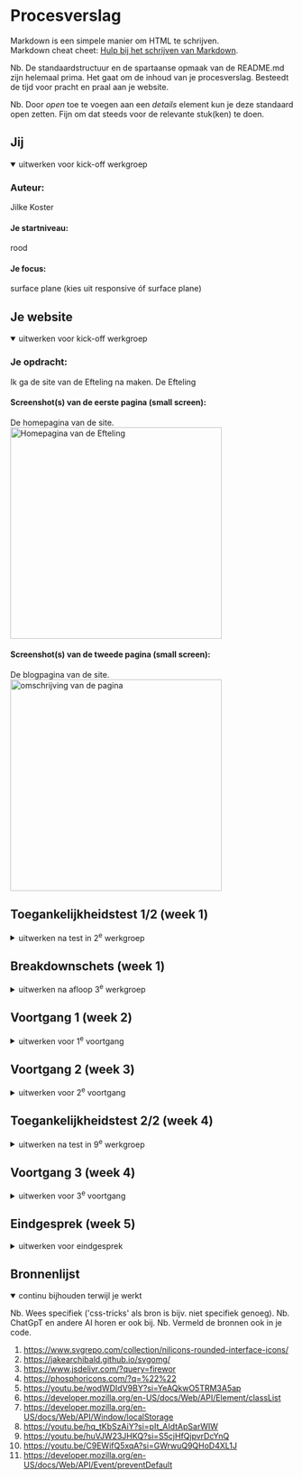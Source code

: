 # Procesverslag
Markdown is een simpele manier om HTML te schrijven.  
Markdown cheat cheet: [Hulp bij het schrijven van Markdown](https://github.com/adam-p/markdown-here/wiki/Markdown-Cheatsheet).

Nb. De standaardstructuur en de spartaanse opmaak van de README.md zijn helemaal prima. Het gaat om de inhoud van je procesverslag. Besteedt de tijd voor pracht en praal aan je website.

Nb. Door *open* toe te voegen aan een *details* element kun je deze standaard open zetten. Fijn om dat steeds voor de relevante stuk(ken) te doen.





## Jij

<details open>
  <summary>uitwerken voor kick-off werkgroep</summary>

  ### Auteur:
  Jilke Koster

  #### Je startniveau:
  rood

  #### Je focus:
  surface plane (kies uit responsive óf surface plane)
 
</details>

## Je website

<details open>
  <summary>uitwerken voor kick-off werkgroep</summary>

  ### Je opdracht:
  Ik ga de site van de Efteling na maken.
  <a hefr="https://www.efteling.com/nl">De Efteling</a>

  #### Screenshot(s) van de eerste pagina (small screen): 
  De homepagina van de site.
  <img src="img/homepagine_efteling.png" width="375px" alt="Homepagina van de Efteling">

  #### Screenshot(s) van de tweede pagina (small screen):
  De blogpagina van de site.
  <img src="img/blogpagina_efteling.png" width="375px" alt="omschrijving van de pagina">
 
</details>



## Toegankelijkheidstest 1/2 (week 1)

<details>
  <summary>uitwerken na test in 2<sup>e</sup> werkgroep</summary>

  ### Bevindingen
  Lijst met je bevindingen die in de test naar voren kwamen:
  wat mij vooral opviel is dat website van de Efteling al best wel goed toegangelijk is maar ik wel tegen 1 probleem aanloop. Dat als je op de mobile variant zit kan je niet echt goed het hamburger menu gebruiken. Op Desktop werkt die wel goed. 

</details>



## Breakdownschets (week 1)

<details>
  <summary>uitwerken na afloop 3<sup>e</sup> werkgroep</summary>

  ### de hele pagina: 
  <img src="img/breadkdown_1.png" width="375px" alt="breakdown van de hele pagina">

  ### dynamisch deel (bijv menu): 
  <img src="img/breadkdown_2.png" width="375px" alt="breakdown van een dynamisch deel">

  ### wellicht nog een dynamisch deel (bijv filter): 
  <img src="img/breadkdown_3.png" width="375px" alt="breakdown van nog een dynamisch deel">

</details>





## Voortgang 1 (week 2)

<details>
  <summary>uitwerken voor 1<sup>e</sup> voortgang</summary>

  ### Stand van zaken
  Ik vond het in het begin erg lastig om een website uit te kiezen die ik wilden gaan gebruiken voor deze opdracht. Ik had eerst Dinsey gekozen maar kwam er al snel achter dat deze niet goed er voor was, omdatt er bijna geen extra pagina's zijn. Het zijn voornaamlijk links naar andere websites.
  Na zoeken kwam ik dan uit eindelijk op de site van de Efteling. Ik ben al begonnen aan de website om de homepage te maken. Deze heb ik al voor een groot deel uitgewerkt met HTML en CSS.


  ### Agenda voor meeting
  samen met je groepje opstellen

  | student 1      | student 2          | student 3    | student 4        |
  | ---            | ---                | ---          | ---              |
  | dit bespreken  | en dit             | en ik dit    | en dan ik dat    |
  | en dat ook nog | dit als er tijd is | nog een punt | dit wil ik zeker |
  | ...            | ...                | ...          | ...              |


  ### Verslag van meeting
  Ik had nog niet echt vragen over mijn codes. 

</details>





## Voortgang 2 (week 3)

<details>
  <summary>uitwerken voor 2<sup>e</sup> voortgang</summary>

  ### Stand van zaken
  Ik heb de HTML en CSS af van de homepage. Ik moet nog gaan nadenken welke tweede pagina ik wil gaan maken maar, ik denk dat dat waarschijnlijk een blog word. 


  ### Agenda voor meeting
  samen met je groepje opstellen

  | student 1      | student 2          | student 3    | student 4        |
  | ---            | ---                | ---          | ---              |
  | dit bespreken  | en dit             | en ik dit    | en dan ik dat    |
  | en dat ook nog | dit als er tijd is | nog een punt | dit wil ik zeker |
  | ...            | ...                | ...          | ...              |


  ### Verslag van meeting
  Ik had nog niet veel vragen over mijn codes. Alles gaat tot nu toe goed. Ik loop nog nergens echt tegen aan. 

</details>





## Toegankelijkheidstest 2/2 (week 4)

<details>
  <summary>uitwerken na test in 9<sup>e</sup> werkgroep</summary>

  ### Bevindingen
  Lijst met je bevindingen die in de test naar voren kwamen (geef ook aan wat er verbeterd is):
  Als ik heel eerlijk ben dan is de orginele site van de Efteling beter als het om toegangelijke gaat dan die van mij. Ik vond het soms best lastig om er steeds rekening mee te houden dat voor iedereen gebruikbaar is. 

</details>





## Voortgang 3 (week 4)

<details>
  <summary>uitwerken voor 3<sup>e</sup> voortgang</summary>

  ### Stand van zaken
  Mijn site is eigenlijk bijna al helemaal af. Ik moet bij een paar punten nog wat meer focus leggen zoals op somige vormgeving van de site. 

  ### Agenda voor meeting
  samen met je groepje opstellen

  | student 1      | student 2          | student 3    | student 4        |
  | ---            | ---                | ---          | ---              |
  | dit bespreken  | en dit             | en ik dit    | en dan ik dat    |
  | en dat ook nog | dit als er tijd is | nog een punt | dit wil ik zeker |
  | ...            | ...                | ...          | ...              |


  ### Verslag van meeting
  - Soms laad mijn Javascript niet goed in. Dat doet het nog steeds niet. Heb er met meerdere naar gekeken.
  - Voor de rest zij  al mijn vragen beantwoord en kan ik de laatste dingen af ronden voor dit vak. 

</details>





## Eindgesprek (week 5)

<details>
  <summary>uitwerken voor eindgesprek</summary>

  ### Je uitkomst - karakteristiek screenshots:
  <img src="img/eindresultaat.png" width="375px" alt="uitomst opdracht 1">


  ### Dit ging goed/Heb ik geleerd: 
  Ik heb verschillende dingen geleerd vooral als het gaat om Javascript maar ben vooral het meest trost op de dark-mode.

  <img src="img/darkmode.png" width="375px" alt="top">


  ### Dit was lastig/Is niet gelukt:
  Wat ik lastig vind is dat mijn Javascript nog steeds niet af en toe niet goed inlaad. Maar als ik 'command + shift + R' doe dan doet hij het wel.
  Wat ik ook nog steeds wel lastig vind is het niet zo veel classes en div's mogen gebruiken. Dat zit er bij mij heel erg ingeslepen.
</details>





## Bronnenlijst

<details open>
  <summary>continu bijhouden terwijl je werkt</summary>

  Nb. Wees specifiek ('css-tricks' als bron is bijv. niet specifiek genoeg). 
  Nb. ChatGpT en andere AI horen er ook bij.
  Nb. Vermeld de bronnen ook in je code.

  1. https://www.svgrepo.com/collection/nilicons-rounded-interface-icons/
  2. https://jakearchibald.github.io/svgomg/
  3. https://www.jsdelivr.com/?query=firewor
  4. https://phosphoricons.com/?q=%22%22
  5. https://youtu.be/wodWDIdV9BY?si=YeAQkwO5TRM3A5ap
  6. https://developer.mozilla.org/en-US/docs/Web/API/Element/classList
  7. https://developer.mozilla.org/en-US/docs/Web/API/Window/localStorage
  8. https://youtu.be/hq_tKbSzAiY?si=pIt_AIdtApSarWIW 
  9. https://youtu.be/huVJW23JHKQ?si=S5cjHfQjpvrDcYnQ
  10. https://youtu.be/C9EWifQ5xqA?si=GWrwuQ9QHoD4XL1J
  11. https://developer.mozilla.org/en-US/docs/Web/API/Event/preventDefault



</details>